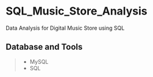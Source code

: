 # SQL_Music_Store_Analysis
Data Analysis for Digital Music Store using SQL

## Database and Tools
> * MySQL 
> * SQL
 
